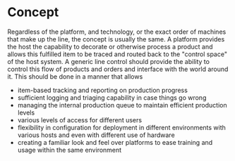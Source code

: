 # Concept

Regardless of the platform, and technology, or the exact order of machines that make up the line, the concept is usually the same. 
A platform provides the host the capability to decorate or otherwise process a product and allows this fulfilled item to be traced and routed back to the "control space" of the host system. A generic line control should provide the ability to control this flow of products and orders and interface with the world around it. This should be done in a manner that allows

* item-based tracking and reporting on production progress
* sufficient logging and triaging capability in case things go wrong
* managing the internal production queue to maintain efficient production levels
* various levels of access for different users 
* flexibility in configuration for deployment in different environments with various hosts and even with different use of hardware
* creating a familiar look and feel over platforms to ease training and usage within the same environment

